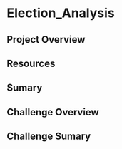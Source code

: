 # Election_Analysis

## Project Overview

## Resources

## Sumary

## Challenge Overview

## Challenge Sumary
